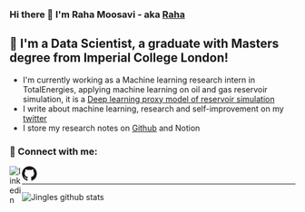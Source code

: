 ### Hi there 👋 I'm Raha Moosavi - aka [Raha][website]

## 🤠 I'm a Data Scientist, a graduate with Masters degree from Imperial College London!

- I'm currently working as a Machine learning research intern in TotalEnergies, applying machine learning on oil and gas reservoir simulation, it is a [Deep learning proxy model of reservoir simulation](https://github.com/acse-srm3018/DeeplearningProxy)
- I write about machine learning, research and self-improvement on my [twitter][twitter]
- I store my research notes on [Github][readings] and Notion

### 📡 Connect with me:

[<img align="left" alt="linkedin" width="22px" src="https://www.linkedin.com/in/raha-moosavi-9ba72a53/@v3/icons/linkedin.svg" />][linkedin]
[<img align="left" alt="GitHub" width="26px" src="https://raw.githubusercontent.com/github/explore/78df643247d429f6cc873026c0622819ad797942/topics/github/github.png" />][github]

<br/>

---

![Jingles github stats](https://github-readme-stats.vercel.app/api?username=acse-srm3018&show_icons=true&theme=dracula&include_all_commits=true&count_private=true&hide=prs,issues)


[website]: https://acse-srm3018.github.io/
[readings]: https://github.com/acse-srm3018/papers/issues
[linkedin]: https://www.linkedin.com/in/raha-moosavi-9ba72a53
[github]: https://github.com/acse-srm3018
[twitter]: https://twitter.com/Rahamoosavi820
